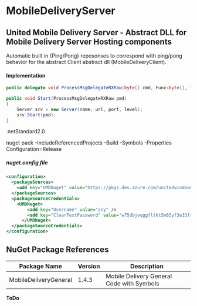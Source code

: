 # MobileDeliveryServer
## United Mobile Delivery Server - Abstract DLL for Mobile Delivery Server Hosting components

Automatic built in {Ping/Pong} reposonses to correspond with ping/pong behavior for the abstract Client abstract dll (MobileDeliveryClient).

#### Implementation
```cs
public delegate void ProcessMsgDelegateRXRaw(byte[] cmd, Func<byte[], Task> cbsend);

public void Start(ProcessMsgDelegateRXRaw pmd)
{
    Server srv = new Server(name, url, port, level);
    srv.Start(pmd);
}
```

.netStandard2.0

nuget pack -IncludeReferencedProjects -Build -Symbols -Properties Configuration=Release

##### nuget.config file
```xml
<configuration>
  <packageSources>
    <add key="UMDNuget" value="https://pkgs.dev.azure.com/unitedwindowmfg/1e4fcdac-b7c9-4478-823a-109475434848/_packaging/UMDNuget/nuget/v3/index.json" />
  </packageSources>
  <packageSourceCredentials>
    <UMDNuget>
        <add key="Username" value="any" />
        <add key="ClearTextPassword" value="w75dbjeqggfltkt5m65yf3e33fryf2olu22of55jxj4b3nmfkpaa" />
      </UMDNuget>
  </packageSourceCredentials>
</configuration>
```

## NuGet Package References
Package Name            |  Version  |  Description
--------------------    |  -------  |  -----------
MobileDeliveryGeneral   |   1.4.3   |  Mobile Delivery General Code with Symbols


**ToDo**<br/>
